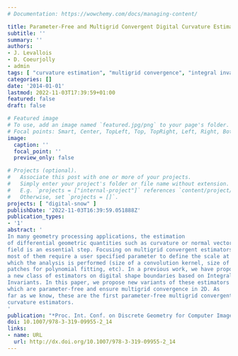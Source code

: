 ```yaml
---
# Documentation: https://wowchemy.com/docs/managing-content/

title: Parameter-Free and Multigrid Convergent Digital Curvature Estimators
subtitle: ''
summary: ''
authors:
- J. Levallois
- D. Coeurjolly
- admin
tags: [ "curvature estimation", "multigrid convergence", "integral invariants", "digital straightness", "parameter-free estimator", "digital geometry" ] 
categories: []
date: '2014-01-01'
lastmod: 2022-11-03T17:39:59+01:00
featured: false
draft: false

# Featured image
# To use, add an image named `featured.jpg/png` to your page's folder.
# Focal points: Smart, Center, TopLeft, Top, TopRight, Left, Right, BottomLeft, Bottom, BottomRight.
image:
  caption: ''
  focal_point: ''
  preview_only: false

# Projects (optional).
#   Associate this post with one or more of your projects.
#   Simply enter your project's folder or file name without extension.
#   E.g. `projects = ["internal-project"]` references `content/project/deep-learning/index.md`.
#   Otherwise, set `projects = []`.
projects: [ "digital-snow" ]
publishDate: '2022-11-03T16:39:59.051888Z'
publication_types:
- '1'
abstract: '
In many geometry processing applications, the estimation
of differential geometric quantities such as curvature or normal vector
field is an essential step. Focusing on multigrid convergent estimators,
most of them require a user specified parameter to define the scale at
which the analysis is performed (size of a convolution kernel, size of local
patches for polynomial fitting, etc). In a previous work, we have proposed
a new class of estimators on digital shape boundaries based on Integral
Invariants. In this paper, we propose new variants of these estimators
which are parameter-free and ensure multigrid convergence in 2D. As
far as we know, these are the first parameter-free multigrid convergent
curvature estimators.
'
publication: "*Proc. Int. Conf. on Discrete Geometry for Computer Imagery (DGCI'2014), Sienna, Italy*, pp 162-175, volume 8668 of Lecture Notes in Computer Science, 2014"
doi: 10.1007/978-3-319-09955-2_14
links:
- name: URL
  url: http://dx.doi.org/10.1007/978-3-319-09955-2_14
---
```

